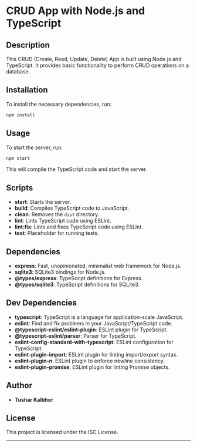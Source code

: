 
# CRUD App with Node.js and TypeScript

## Description

This CRUD (Create, Read, Update, Delete) App is built using Node.js and TypeScript. It provides basic functionality to perform CRUD operations on a database.

## Installation

To install the necessary dependencies, run:

```bash
npm install
```

## Usage

To start the server, run:

```bash
npm start
```

This will compile the TypeScript code and start the server.

## Scripts

- **start**: Starts the server.
- **build**: Compiles TypeScript code to JavaScript.
- **clean**: Removes the `dist` directory.
- **lint**: Lints TypeScript code using ESLint.
- **lint:fix**: Lints and fixes TypeScript code using ESLint.
- **test**: Placeholder for running tests.

## Dependencies

- **express**: Fast, unopinionated, minimalist web framework for Node.js.
- **sqlite3**: SQLite3 bindings for Node.js.
- **@types/express**: TypeScript definitions for Express.
- **@types/sqlite3**: TypeScript definitions for SQLite3.

## Dev Dependencies

- **typescript**: TypeScript is a language for application-scale JavaScript.
- **eslint**: Find and fix problems in your JavaScript/TypeScript code.
- **@typescript-eslint/eslint-plugin**: ESLint plugin for TypeScript.
- **@typescript-eslint/parser**: Parser for TypeScript.
- **eslint-config-standard-with-typescript**: ESLint configuration for TypeScript.
- **eslint-plugin-import**: ESLint plugin for linting import/export syntax.
- **eslint-plugin-n**: ESLint plugin to enforce newline consistency.
- **eslint-plugin-promise**: ESLint plugin for linting Promise objects.

## Author

- **Tushar Kalbhor**

## License

This project is licensed under the ISC License.

---
